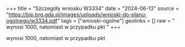 +++
title = "Szczegóły wniosku W3334"
date = "2024-06-13"
source = "https://bip.brg.gda.pl/images/uploads/wnioski-do-planu-ogolnego/w3334.pdf"
tags = ["wnioski-ogolne"]
geolinks = []
raw = " wynosi 1000, natomiast w przypadku pkt "
+++

 wynosi 1000, natomiast w przypadku pkt 


